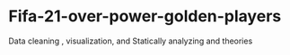 # Fifa-21-over-power-golden-players
Data cleaning ,  visualization, and Statically analyzing and theories
